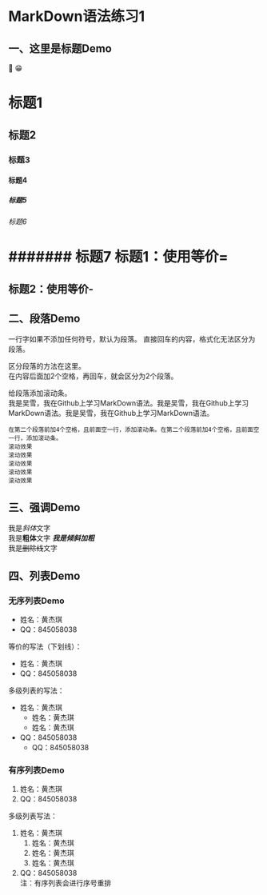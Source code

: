 # MarkDown语法练习1
## 一、这里是标题Demo  
&#x1F53D; &#x1F601;
# 标题1
## 标题2
### 标题3
#### 标题4
##### 标题5
###### 标题6
####### 标题7
标题1：使用等价=
===
标题2：使用等价-
---

## 二、段落Demo
一行字如果不添加任何符号，默认为段落。
直接回车的内容，格式化无法区分为段落。  

区分段落的方法在这里。  
在内容后面加2个空格，再回车，就会区分为2个段落。

给段落添加滚动条。  
 我是吴雪，我在Github上学习MarkDown语法。我是吴雪，我在Github上学习MarkDown语法。我是吴雪，我在Github上学习MarkDown语法。  
 
    在第二个段落前加4个空格，且前面空一行，添加滚动条。在第二个段落前加4个空格，且前面空一行，添加滚动条。
	滚动效果
	滚动效果
	滚动效果
	滚动效果
	滚动效果

## 三、强调Demo
我是*斜体*文字  
我是**粗体**文字
***我是倾斜加粗***  
我是~~删除线~~文字

## 四、列表Demo
### 无序列表Demo
* 姓名：黄杰琪
* QQ：845058038

等价的写法（下划线）：
- 姓名：黄杰琪
- QQ：845058038

多级列表的写法：  
* 姓名：黄杰琪 
  * 姓名：黄杰琪  
  * 姓名：黄杰琪
* QQ：845058038  
  * QQ：845058038

### 有序列表Demo
1. 姓名：黄杰琪     
2. QQ：845058038  

多级列表写法：  
1. 姓名：黄杰琪  
   1. 姓名：黄杰琪  
   1. 姓名：黄杰琪  
   2. 姓名：黄杰琪    
2. QQ：845058038  
注：有序列表会进行序号重排